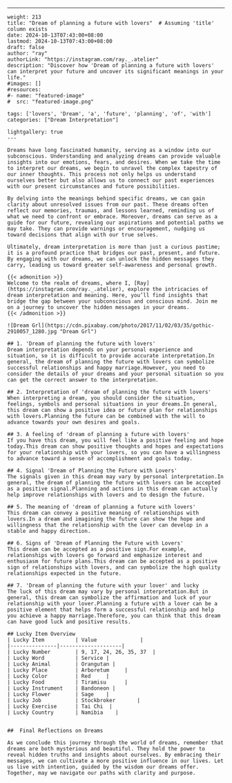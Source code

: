 ---
    weight: 213
    title: "Dream of planning a future with lovers"  # Assuming 'title' column exists
    date: 2024-10-13T07:43:00+08:00
    lastmod: 2024-10-13T07:43:00+08:00
    draft: false
    author: "ray"
    authorLink: "https://instagram.com/ray._.atelier"
    description: "Discover how 'Dream of planning a future with lovers' can interpret your future and uncover its significant meanings in your life."
    #images: []
    #resources:
    #- name: "featured-image"
    #  src: "featured-image.png"
    
    tags: ['lovers', 'Dream', 'a', 'future', 'planning', 'of', 'with']
    categories: ["Dream Interpretation"]
    
    lightgallery: true
    ---
    
    Dreams have long fascinated humanity, serving as a window into our subconscious. Understanding and analyzing dreams can provide valuable insights into our emotions, fears, and desires. When we take the time to interpret our dreams, we begin to unravel the complex tapestry of our inner thoughts. This process not only helps us understand ourselves better but also allows us to connect our past experiences with our present circumstances and future possibilities.
    
    By delving into the meanings behind specific dreams, we can gain clarity about unresolved issues from our past. These dreams often reflect our memories, traumas, and lessons learned, reminding us of what we need to confront or embrace. Moreover, dreams can serve as a guide for our future, revealing our aspirations and potential paths we may take. They can provide warnings or encouragement, nudging us toward decisions that align with our true selves.
    
    Ultimately, dream interpretation is more than just a curious pastime; it is a profound practice that bridges our past, present, and future. By engaging with our dreams, we can unlock the hidden messages they carry, leading us toward greater self-awareness and personal growth.
    
    {{< admonition >}}
    Welcome to the realm of dreams, where I, [Ray](https://instagram.com/ray._.atelier), explore the intricacies of dream interpretation and meaning. Here, you’ll find insights that bridge the gap between your subconscious and conscious mind. Join me on a journey to uncover the hidden messages in your dreams.
    {{< /admonition >}}
    
    ![Dream Grl](https://cdn.pixabay.com/photo/2017/11/02/03/35/gothic-2910057_1280.jpg "Dream Grl")
    
    ## 1. 'Dream of planning the future with lovers'
    Dream interpretation depends on your personal experience and situation, so it is difficult to provide accurate interpretation.In general, the dream of planning the future with lovers can symbolize successful relationships and happy marriage.However, you need to consider the details of your dreams and your personal situation so you can get the correct answer to the interpretation.
    
    ## 2. Interpretation of 'dream of planning the future with lovers'
    When interpreting a dream, you should consider the situation, feelings, symbols and personal situations in your dreams.In general, this dream can show a positive idea or future plan for relationships with lovers.Planning the future can be combined with the will to advance towards your own desires and goals.
    
    ## 3. A feeling of 'dream of planning a future with lovers'
    If you have this dream, you will feel like a positive feeling and hope today.This dream can show positive thoughts and hopes and expectations for your relationship with your lovers, so you can have a willingness to advance toward a sense of accomplishment and goals today.
    
    ## 4. Signal 'Dream of Planning the Future with Lovers'
    The signals given in this dream may vary by personal interpretation.In general, the dream of planning the future with lovers can be accepted as a positive signal.Planning and actions in this dream can actually help improve relationships with lovers and to design the future.
    
    ## 5. The meaning of 'dream of planning a future with lovers'
    This dream can convey a positive meaning of relationships with lovers.In a dream and imagining the future can show the hope and willingness that the relationship with the lover can develop in a stable and happy direction.
    
    ## 6. Signs of 'Dream of Planning the Future with Lovers'
    This dream can be accepted as a positive sign.For example, relationships with lovers go forward and emphasize interest and enthusiasm for future plans.This dream can be accepted as a positive sign of relationships with lovers, and can symbolize the high quality relationships expected in the future.
    
    ## 7. 'Dream of planning the future with your lover' and lucky
    The luck of this dream may vary by personal interpretation.But in general, this dream can symbolize the affirmation and luck of your relationship with your lover.Planning a future with a lover can be a positive element that helps form a successful relationship and help you achieve a happy marriage.Therefore, you can think that this dream can have good luck and positive results.
    
    ## Lucky Item Overview
    | Lucky Item          | Value              |
    |---------------|--------------------|
    | Lucky Number        | 9, 17, 24, 26, 35, 37  |
    | Lucky Word          | Service |
    | Lucky Animal        | Orangutan |
    | Lucky Place         | Arboretum     |
    | Lucky Color         | Red     |
    | Lucky Food          | Tiramisu      |
    | Lucky Instrument    | Bandoneon |
    | Lucky Flower        | Sage    |
    | Lucky Job           | Stockbroker       |
    | Lucky Exercise      | Tai Chi  |
    | Lucky Country       | Namibia    |
    
    
    ##  Final Reflections on Dreams
    
    As we conclude this journey through the world of dreams, remember that dreams are both mysterious and beautiful. They hold the power to reveal hidden truths and insights about ourselves. By embracing their messages, we can cultivate a more positive influence in our lives. Let us live with intention, guided by the wisdom our dreams offer. Together, may we navigate our paths with clarity and purpose.
    